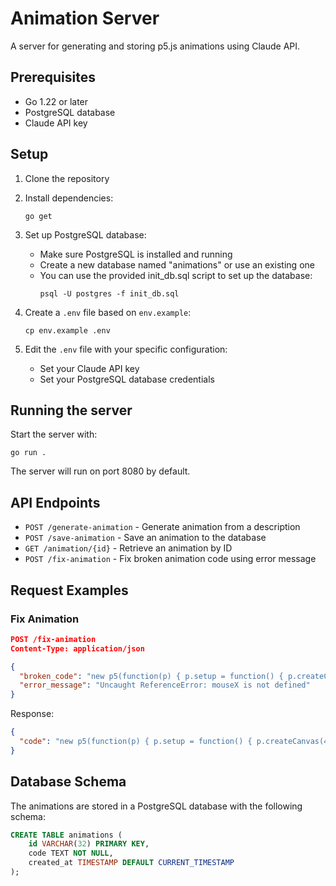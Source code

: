 # Animation Server

A server for generating and storing p5.js animations using Claude API.

## Prerequisites

- Go 1.22 or later
- PostgreSQL database
- Claude API key

## Setup

1. Clone the repository
2. Install dependencies:
   ```
   go get
   ```
3. Set up PostgreSQL database:
   - Make sure PostgreSQL is installed and running
   - Create a new database named "animations" or use an existing one
   - You can use the provided init_db.sql script to set up the database:
     ```
     psql -U postgres -f init_db.sql
     ```
   
4. Create a `.env` file based on `env.example`:
   ```
   cp env.example .env
   ```
   
5. Edit the `.env` file with your specific configuration:
   - Set your Claude API key
   - Set your PostgreSQL database credentials

## Running the server

Start the server with:

```
go run .
```

The server will run on port 8080 by default.

## API Endpoints

- `POST /generate-animation` - Generate animation from a description
- `POST /save-animation` - Save an animation to the database
- `GET /animation/{id}` - Retrieve an animation by ID
- `POST /fix-animation` - Fix broken animation code using error message

## Request Examples

### Fix Animation

```json
POST /fix-animation
Content-Type: application/json

{
  "broken_code": "new p5(function(p) { p.setup = function() { p.createCanvas(400, 400); }; p.draw = function() { p.background(220); p.ellipse(mouseX, mouseY, 50, 50); }; });",
  "error_message": "Uncaught ReferenceError: mouseX is not defined"
}
```

Response:
```json
{
  "code": "new p5(function(p) { p.setup = function() { p.createCanvas(400, 400); }; p.draw = function() { p.background(220); p.ellipse(p.mouseX, p.mouseY, 50, 50); }; });"
}
```

## Database Schema

The animations are stored in a PostgreSQL database with the following schema:

```sql
CREATE TABLE animations (
    id VARCHAR(32) PRIMARY KEY,
    code TEXT NOT NULL,
    created_at TIMESTAMP DEFAULT CURRENT_TIMESTAMP
);
``` 
